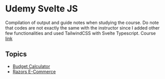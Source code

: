 # Udemy Svelte JS

Compilation of output and guide notes when studying the course. Do note that codes are not exactly the same with the instructor since I added other few functionalities and used TailwindCSS with Svelte Typescript. Course [link](https://www.udemy.com/course/svelte-tutorial-and-projects-course)

## Topics

- [Budget Calculator](/budget-calc)
- [Razors E-Commerce](/razors-ecommerce)